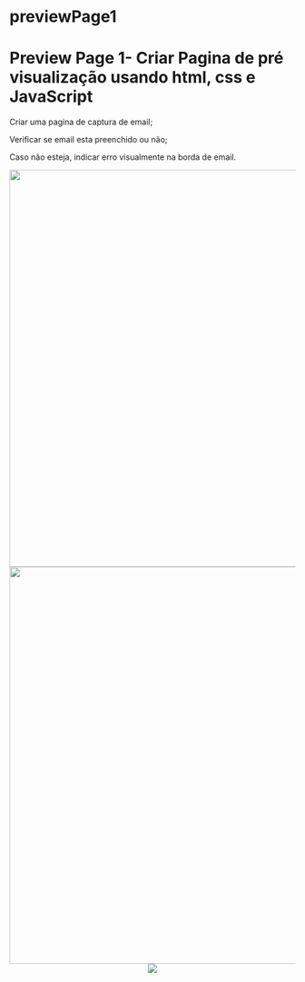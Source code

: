 # previewPage1
<h1>Preview Page 1- Criar Pagina de pré visualização usando html, css e JavaScript </h1>
<p>Criar uma pagina de captura de email;</p>
<p>Verificar se email esta preenchido ou não;</p>
<p>Caso não esteja, indicar erro visualmente na borda de email.</p>

<div align="center">
<img src="https://user-images.githubusercontent.com/87935531/147238471-b7244509-2b89-4461-861e-93aa2c9ac856.PNG" width="700px" />
</div>
<div align="center">
<img src="https://user-images.githubusercontent.com/87935531/147238476-7ac357b8-1dda-469f-8840-a7af1fed0f10.PNG" width="700px" />
</div>
<div align="center">
<img src="https://user-images.githubusercontent.com/87935531/147238478-5be81702-4e2c-4a90-bda7-1b666ad925ac.PNG"  />
</div>

